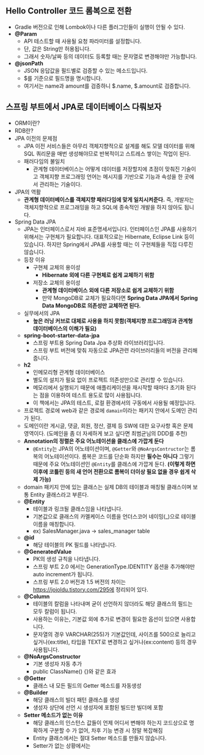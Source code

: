 ## Hello Controller 코드 롬복으로 전환
  - Gradle 버전으로 인해 Lombok이나 다른 플러그인들이 실행이 안될 수 있다.
  - __@Param__
    - API 테스트할 때 사용될 요청 파라미터를 설정합니다.
    - 단, 값은 String만 허용됩니다.
    - 그래서 숫자/날짜 등의 데이터도 등록할 때는 문자열로 변경해야만 가능합니다.
  - __@jsonPath__
    - JSON 응답값을 필드별로 검증할 수 있는 메소드입니다.
    - $를 기준으로 필드명을 명시합니다.
    - 여기서는 name과 amount를 검증하니 $.name, $.amount로 검증합니다.

## 스프링 부트에서 JPA로 데이터베이스 다뤄보자
  - ORM이란?
  - RDB란?
  - JPA 이전의 문제점
    - JPA 이전 서비스들은 아무리 객체지향적으로 설계를 해도 모델 데이터를 위해 SQL 쿼리문을
      매번 생성해야므로 반복적이고 스트레스 쌓이는 작업이 된다.
    - 패러다임의 불일치
      - 관계형 데이터베이스는 어떻게 데이터를 저장할지에 초점이 맞춰진 기술이고
        객체지향 프로그래밍 언어는 메시지를 기반으로 기능과 속성을 한 곳에서 관리하는 기술이다.
  - JPA의 역활
    - __관계형 데이터베이스를 객체지향 패러다임에 맞게 일치시켜준다.__
      즉, 개발자는 객체지향적으로 프로그래밍을 하고 SQL에 종속적인 개발을 하지 않아도 됩니다.
  - Spring Data JPA
    - JPA는 인터페이스로서 자바 표준명세서입니다. 인터페이스인 JPA를 사용하기 위해서는 구현체가 필요합니다.
      대표적으로는 Hibernate, Eclipse Link 등이 있습니다. 하지만 Spring에서 JPA를 사용할 때는 이 구현체들을
      직접 다루진 않습니다.
    - 등장 이유
      - 구현체 교체의 용이성
        - __Hibernate 외에 다른 구현체로 쉽게 교체하기 위함__
      - 저장소 교체의 용이성
        - __관계형 데이터베이스 외에 다른 저장소로 쉽게 교체하기 위함__
        - 만약 MongoDB로 교체가 필요하다면 __Spring Data JPA에서__
          __Spring Data MongoDB로 의존성만 교체하면 된다.__
    - 실무에서의 JPA
      - __높은 러닝 커브로 대체로 사용을 하지 못함(객체지향 프로그래밍과 관계형 데이터베이스의 이해가 필요)__
    - __spring-boot-starter-data-jpa__
      - 스프링 부트용 Spring Data Jpa 추상화 라이브러리입니다.
      - 스프링 부트 버전에 맞춰 자동으로 JPA관련 라이브러리들의 버전을 관리해 줍니다.
    - __h2__
      - 인메모리형 관계형 데이터베이스
      - 별도의 설치가 필요 없이 프로젝트 의존성만으로 관리할 수 있습니다.
      - 메모리에서 실행되기 때문에 애플리케이션을 재시작할 때마다 초기화 된다는 점을 이용하여
        테스트 용도로 많이 사용됩니다.
      - 이 책에서는 JPA의 테스트, 로컬 환경에서의 구동에서 사용될 예정입니다.
    - 프로젝트 경로에 web과 같은 경로에 `damain`이라는 패키지 안에서 도메인 관리가 된다.
    - 도메인이란 게시글, 댓글, 회원, 정산, 결제 등 SW에 대한 요구사항 혹은 문제 영역이다.
      (도메인을 좀 더 자세하게 보고 싶다면 최범균님의 DDD를 추천)
    - __Annotation의 정렬은 주요 어노테이션을 클래스에 가깝게 둔다__
      - `@Entity`는 JPA의 어노테이션이며, `@Getter`와 `@NoArgsContructor`는 롬복의 어노테이션이다.
        롬복은 코드를 단순화 하지만 __필수는 아니다__ 그렇기 때문에 주요 어노테이션인 `@Entity`를 클래스에
        가깝게 둔다.
        __(이렇게 하면 이후에 코틀린 등의 새 언어 전환으로 롬복이 더이상 필요 없을 경우 쉽게 삭제 가능)__
    - domain 패키지 안에 있는 클래스는 실제 DB의 테이블과 매칭될 클래스이며 보통 Entity 클래스라고 부른다.
    - __@Entity__
      - 테이블과 링크될 클래스임을 나타냅니다.
      - 기본값으로 클래스의 카멜케이스 이름을 언더스코어 네이밍(_)으로 테이블 이름을 매칭합니다.
      - ex) SalesManager.java -> sales_manager table
    - __@id__
      - 해당 테이블의 PK 필드를 나타냅니다.
    - __@GeneratedValue__
      - PK의 생성 규칙을 나타냅니다.
      - 스프링 부트 2.0 에서는 GenerationType.IDENTITY 옵션을 추가해야만 auto increment가 됩니다.
      - 스프링 부트 2.0 버전과 1.5 버전의 차이는 https://jojoldu.tistory.com/295에 정리되어 있다.
    - __@Column__
      - 테이블의 칼럼을 나타내며 굳이 선언하지 않더라도 해당 클래스의 필드는 모두 칼럼이 됩니다.
      - 사용하는 이유는, 기본값 외에 추가로 변경이 필요한 옵션이 있으면 사용합니다.
      - 문자열의 경우 VARCHAR(255)가 기본값인데, 사이즈를 500으로 늘리고 싶거나(ex:title),
        타입을 TEXT로 변경하고 싶거나(ex:content) 등의 경우 사용됩니다.
    - __@NoArgsConstructor__
      - 기본 생성자 자동 추가
      - public ClassName() {}와 같은 효과
    - __@Getter__
      - 클래스 내 모든 필드의 Getter 메소드를 자동생성
    - __@Builder__
      - 해당 클래스의 빌더 패턴 클래스를 생성
      - 생성자 상단에 선언 시 생성자에 포함된 빌드만 빌더에 포함
    - __Setter 메소드가 없는 이유__
      - 해당 클래스의 인스턴스 값들이 언제 어디서 변해야 하는지 코드상으로 명확하게 구분할 수 가 없어,
        차후 기능 변경 시 정말 복잡해짐
      - Entity 클래스에서는 절대 Setter 메소드를 만들지 않습니다.
      - Setter가 없는 상황에서는 